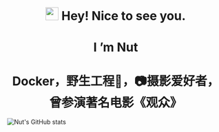 <h1 align="center"><img src="https://emojis.slackmojis.com/emojis/images/1531849430/4246/blob-sunglasses.gif?1531849430" width="30"/> Hey! Nice to see you.</h1>
<h1 align="center">I ’m Nut</h1>
<h1 align="center">Docker，野生工程🦁，📷摄影爱好者，曾参演著名电影《观众》</h1>


<!--
**yangjianguo10/yangjianguo10** is a ✨ _special_ ✨ repository because its `README.md` (this file) appears on your GitHub profile.

Here are some ideas to get you started:

- 🔭 I’m currently working on ...
- 🌱 I’m currently learning ...
- 👯 I’m looking to collaborate on ...
- 🤔 I’m looking for help with ...
- 💬 Ask me about ...
- 📫 How to reach me: yjg13488912466@163.com
- 😄 Pronouns: ...
- ⚡ Fun fact: ...
-->
![Nut's GitHub stats](https://github-readme-stats.vercel.app/api?username=yangjianguo10&show_icons=true&theme=radical)
